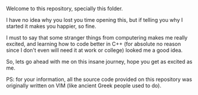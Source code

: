 


Welcome to this repository, specially this folder.

I have no idea why you lost you time opening this, but if telling you why I started it makes you happier, so fine.

I must to say that some stranger things from computering makes me really excited, and learning how to code better in C++ (for absolute no reason since I don't even will need it at work or college) looked me a good idea.

So, lets go ahead with me on this insane journey, hope you get as excited as me.


PS: for your information, all the source code provided on this repository was originally written on VIM (like ancient Greek people used to do).
